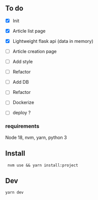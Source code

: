 ## To do

- [x] Init
- [x] Article list page
- [x] Lightweight flask api (data in memory)
- [ ] Article creation page
- [ ] Add style
- [ ] Refactor
- [ ] Add DB
- [ ] Refactor
- [ ] Dockerize
- [ ] deploy ?


### requirements 

Node 18, nvm, yarn, python 3

## Install

```
 nvm use && yarn install:project
```

## Dev

```
yarn dev
```